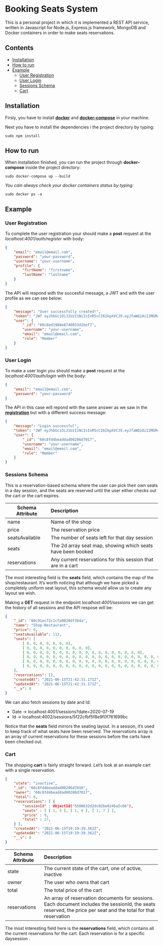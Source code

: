 # Booking Seats System
This is a personal project in which it is implemented a REST API service, written in Javascript for Node.js, Express.js framework, MongoDB and Docker containers in order to make seats reservations.

## Contents
* [Installation](#installation)
* [How to run](#how-to-run)
* [Example](#example)
	* [User Registration](#registration)
	* [User Login](#login)
	* [Sessions Schema](#schema)
	* [Cart](#cart)


<a name="installation"></a>
## Installation
Firsly, you have to install [**docker**](https://docs.docker.com/engine/install/ubuntu/) and [**docker-compose**](https://docs.docker.com/compose/install/) in your machine.

Next you have to install the dependencies i the project directory by typing:

```npm
sudo npm install
```

<a name="how-to-run"></a>
## How to run
When installation finished, you can run the project through **docker-compose** inside the project directory:

```
sudo docker-compose up --build
```

*You cain always check your docker containers status by typing:*
```
sudo docker ps -a
```

<a name="example"></a>
## Example

<a name="registration"></a>
### User Registration
To complete the user registration your should make a **post** request at the *localhost:4001/auth/register* with body:

```json
{
    "email": "email@email.com",
    "password": "your-password",
    "username": "your-username",
    "profile": {
        "firtName": "firstname",
        "lastName": "lastname"
    }
}
```

The API will respond with the succesful message, a JWT and with the user profile as we can see below:

```json
{
    "message": "User successfully created!",
    "token": "JWT eyJhbGciOiJIUzI1NiIsInR5cCI6IkpXVCJ9.eyJfaWQiOiI2MGM4ZWQxOTg4ZTg3NDAwMzNkMmJlZjciLCJ1c2VybmFtZSI6InhpcnN0b3MiLCJlbWFpbCI6InhyaXN0b3NAZ21haWwuY29tIiwicm9sZSI6Ik1lbWJlciIsImlhdCI6MTYyMzc4MDYzMywiZXhwIjoxNjU1MzE2NjMzfQ.mZ3p5krfTBjrdQ1OT_7PZ51jM25FoH1m_4u8B4sr9F0",
    "user": {
        "_id": "60c8ed1988e8740033d2bef7",
        "username": "your-username",
        "email": "email@email.com",
        "role": "Member"
    }
}
```

<a name="login"></a>
### User Login
To make a user login you should make a **post** request at the *localhost:4001/auth/login* with the body:

```json
{
    "email": "email@email.com",
    "password": "your-password"
}
```
The API in this case will repond with the same answer as we saw in the [**registration**](#registration) but with a different success message:

```json
{
    "message": "Login successful",
    "token": "JWT eyJhbGciOiJIUzI1NiIsInR5cCI6IkpXVCJ9.eyJfaWQiOiI2MGM4ZmQ0YmVhZGRhZDAwMjA2ZDcwMTciLCJ1c2VybmFtZSI6InRoZW9sb2dvdSIsImVtYWlsIjoidGhlb2xvZ291QGdtYWlsLmNvbSIsInJvbGUiOiJNZW1iZXIiLCJpYXQiOjE2MjM3OTI0NzcsImV4cCI6MTY1NTMyODQ3N30.XKbNU2DgOjyiqh67gsWPVciPWFh2kfcfXlAoP_DkQYI",
    "user": {
        "_id": "60c8fd4beaddad00206d7017",
        "username": "your-username",
        "email": "email@email.com",
        "role": "Member"
    }
}
```

<a name="schema"></a>
### Sessions Schema
This is a reservation-based schema where the user can pick their own seats in a  day session, and the seats are reserved until the user either checks out the cart or the cart expires. 

| Schema Attribute | Description |
|-----------------|:-------------|
| name            | Name of the shop |
| price           | The reservation price |
| seatsAvailable  | The number of seats left for that day session |
| seats           | The 2d array seat map, showing which seats have been booked |
| reservations    | Any current reservations for this session that are in a cart |

The most interesting field is the **seats** field, which contains the map of the shop/restaurant. It’s worth noticing that although we have picked a completely uniform seat layout, this schema would allow us to create any layout we wish.

Making a **GET** request in the endpoint *localhost:4001/sessions* we can get the history of all sessions and the API respose will be:

```json
{
    "_id": "60c91ec72c1cfa0020df364a",
    "name": "Shop-Restaurant",
    "price": 9,
    "seatsAvailable": 113,
    "seats": [
        [ 0, 0, 0, 0, 0, 0, 0],
        [ 0, 0, 0, 0, 0, 0, 0, 0, 0, 0],
        [ 0, 0, 0, 0, 0, 0, 0, 0, 0, 0, 0, 0, 0, 0, 0, 0, 0, 0],
        [ 0, 0, 0, 0, 0, 0, 0, 0, 0, 0, 0, 0, 0, 0, 0, 0, 0, 0, 0, 0, 0, 0, 0, 0],
        [ 0, 0, 0, 0, 0, 0, 0, 0, 0, 0, 0, 0, 0, 0, 0, 0, 0, 0, 0, 0, 0, 0, 0, 0, 0, 0, 0]
        [ 0, 0, 0, 0, 0, 0, 0, 0, 0, 0, 0, 0, 0, 0, 0, 0, 0, 0, 0, 0, 0, 0, 0, 0, 0, 0, 0]
    ],
    "reservations": [],
    "createdAt": "2021-06-15T21:42:31.171Z",
    "updatedAt": "2021-06-15T21:42:31.171Z",
    "__v": 0
}
```

We can also fetch sessions by date and Id:
* Date -> localhost:4001/sessions?date=2020-07-19
* Id   -> localhost:4002/sessions/5f22cfbf5f8e9f0f761699bc

Notice that the **seats** field mirrors the seating layout. In a session, it’s used to keep track of what seats have been reserved. The reservations array is an array of current reservations for these sessions before the carts have been checked out.


<a name="cart"></a>
### Cart

The shopping **cart** is fairly straight forward. Let’s look at an example cart with a single reservation.

```json
{
    "state": "inactive",
    "_id": "60c8fd4beaddad00206d7018",
    "owner": "60c8fd4beaddad00206d7017",
    "total": 0,
    "reservations": [ {
        "sessionId" : ObjectId("5500632d2dc02be024ba5c66"),
        "seats" : [ [ 1, 5 ], [ 1, 6 ], [ 1, 7 ] ],
        "price" : 9,
        "total" : 27,
    } ],
    "createdAt": "2021-06-15T19:19:39.362Z",
    "updatedAt": "2021-06-15T19:19:39.362Z",
    "__v": 0 
}
```

| Schema Attribute | Description |
|-----------------|:-------------|
| state           | The current state of the cart, one of active, inactive|
| owner           | The user who owns that cart |
| total           | The total price of the cart |
| reservations    | An array of reservation documents for sessions. Each document includes the sessionId, the seats reserved, the price per seat and the total for that reservation|

The most interesting field here is the **reservations** field, which contains all the current reservations for the cart. Each reservation is for a specific daysession .